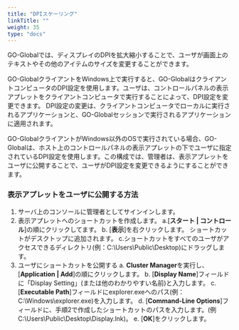 ```yaml
---
title: "DPIスケーリング"
linkTitle: ""
weight: 35
type: "docs"
---
```



GO-Globalでは、ディスプレイのDPIを拡大縮小することで、ユーザが画面上のテキストやその他のアイテムのサイズを変更することができます。

GO-GlobalクライアントをWindows上で実行すると、GO-GlobalはクライアントコンピュータのDPI設定を使用します。ユーザは、コントロールパネルの表示アプレットをクライアントコンピュータで実行することによって、DPI設定を変更できます。 DPI設定の変更は、クライアントコンピュータでローカルに実行されるアプリケーションと、GO-Globalセッションで実行されるアプリケーションに適用されます。

GO-GlobalクライアントがWindows以外のOSで実行されている場合、GO-Globalは、ホスト上のコントロールパネルの表示アプレットの下でユーザに指定されているDPI設定を使用します。この構成では、管理者は、表示アプレットをユーザに公開することで、ユーザがDPI設定を変更できるようにすることができます。

### 表示アプレットをユーザに公開する方法

1. サーバ上のコンソールに管理者としてサインインします。
2. 表示アプレットへのショートカットを作成します。 
a.[**スタート | コントロール**]の順にクリックしてます。
b. [**表示**]を右クリックします。 ショートカットがデスクトップに追加されます。
c.ショートカットをすべてのユーザがアクセスできるディレクトリ(例：C:\Users\Public\Desktop)にドラッグします。
3. ユーザにショートカットを公開する 
a. **Cluster Manager**を実行し、 [**Application | Add**]の順にクリックします。 
b. [**Display Name**]フィールドに「Display Setting」(または他のわかりやすい名前)と入力します。 
c. [**Executable Path**]フィールドにexplorer.exeへのパス(例：C:\Windows\explorer.exe)を入力します。 
d. [**Command-Line Options**]フィールドに、手順2で作成したショートカットのパスを入力します。(例C:\Users\Public\Desktop\Display.lnk)。 
e. [**OK**]をクリックします。